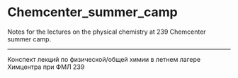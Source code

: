 # Chemcenter_summer_camp
Notes for the lectures on the physical chemistry at 239 Chemcenter summer camp. 
____________________________
Конспект лекций по физической/общей химии в летнем лагере Химцентра при ФМЛ 239
